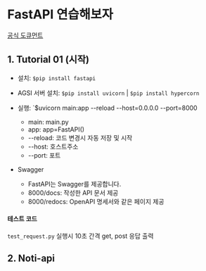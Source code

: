 # FastAPI 연습해보자

[공식 도큐먼트](https://fastapi.tiangolo.com/)

## 1. Tutorial 01 (시작)

- 설치: `$pip install fastapi`
- AGSI 서버 설치: `$pip install uvicorn` | `$pip install hypercorn`
- 실행: `$uvicorn main:app --reload --host=0.0.0.0 --port=8000

  - main: main.py
  - app: app=FastAPI()
  - --reload: 코드 변경시 자동 저장 및 시작
  - --host: 호스트주소
  - --port: 포트

- Swagger
  - FastAPI는 Swagger를 제공합니다.
  - 8000/docs: 작성한 API 문서 제공
  - 8000/redocs: OpenAPI 명세서와 같은 페이지 제공

#### 테스트 코드

`test_request.py` 실행시 10초 간격 get, post 응답 출력

## 2. Noti-api
